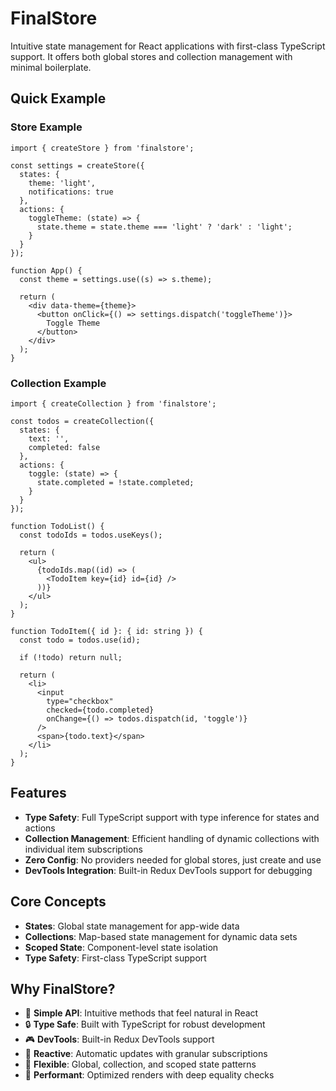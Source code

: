 # FinalStore

Intuitive state management for React applications with first-class TypeScript support. It offers both global stores and collection management with minimal boilerplate.

## Quick Example

### Store Example

```tsx
import { createStore } from 'finalstore';

const settings = createStore({
  states: {
    theme: 'light',
    notifications: true
  },
  actions: {
    toggleTheme: (state) => {
      state.theme = state.theme === 'light' ? 'dark' : 'light';
    }
  }
});

function App() {
  const theme = settings.use((s) => s.theme);

  return (
    <div data-theme={theme}>
      <button onClick={() => settings.dispatch('toggleTheme')}>
        Toggle Theme
      </button>
    </div>
  );
}
```

### Collection Example

```tsx
import { createCollection } from 'finalstore';

const todos = createCollection({
  states: {
    text: '',
    completed: false
  },
  actions: {
    toggle: (state) => {
      state.completed = !state.completed;
    }
  }
});

function TodoList() {
  const todoIds = todos.useKeys();

  return (
    <ul>
      {todoIds.map((id) => (
        <TodoItem key={id} id={id} />
      ))}
    </ul>
  );
}

function TodoItem({ id }: { id: string }) {
  const todo = todos.use(id);

  if (!todo) return null;

  return (
    <li>
      <input
        type="checkbox"
        checked={todo.completed}
        onChange={() => todos.dispatch(id, 'toggle')}
      />
      <span>{todo.text}</span>
    </li>
  );
}
```

## Features

- **Type Safety**: Full TypeScript support with type inference for states and actions
- **Collection Management**: Efficient handling of dynamic collections with individual item subscriptions
- **Zero Config**: No providers needed for global stores, just create and use
- **DevTools Integration**: Built-in Redux DevTools support for debugging

## Core Concepts

- **States**: Global state management for app-wide data
- **Collections**: Map-based state management for dynamic data sets
- **Scoped State**: Component-level state isolation
- **Type Safety**: First-class TypeScript support

## Why FinalStore?

- 🎯 **Simple API**: Intuitive methods that feel natural in React
- 🔒 **Type Safe**: Built with TypeScript for robust development
- 🎮 **DevTools**: Built-in Redux DevTools support
- 🔄 **Reactive**: Automatic updates with granular subscriptions
- 🎨 **Flexible**: Global, collection, and scoped state patterns
- 🚀 **Performant**: Optimized renders with deep equality checks
